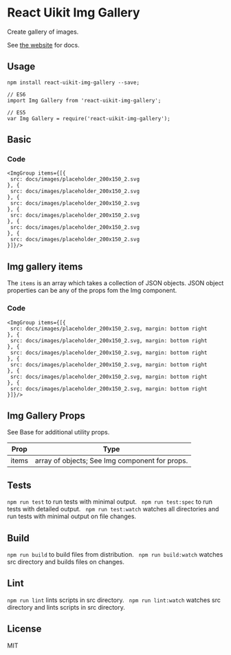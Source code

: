 # React Uikit Img Gallery

Create gallery of images.

See [the website](http://otissv.github.io/react-uikit-components) for docs.

## Usage

    npm install react-uikit-img-gallery --save;

    // ES6
    import Img Gallery from 'react-uikit-img-gallery';

    // ES5
    var Img Gallery = require('react-uikit-img-gallery');

## Basic



### Code

    <ImgGroup items={[{
     src: docs/images/placeholder_200x150_2.svg 
    }, {
     src: docs/images/placeholder_200x150_2.svg 
    }, {
     src: docs/images/placeholder_200x150_2.svg 
    }, {
     src: docs/images/placeholder_200x150_2.svg 
    }, {
     src: docs/images/placeholder_200x150_2.svg 
    }, {
     src: docs/images/placeholder_200x150_2.svg 
    }]}/>

## Img gallery items

<span>The `items` is an array which takes a collection of JSON objects. JSON object properties can be any of the props fom the Img component.</span>


### Code

    <ImgGroup items={[{
     src: docs/images/placeholder_200x150_2.svg, margin: bottom right 
    }, {
     src: docs/images/placeholder_200x150_2.svg, margin: bottom right 
    }, {
     src: docs/images/placeholder_200x150_2.svg, margin: bottom right 
    }, {
     src: docs/images/placeholder_200x150_2.svg, margin: bottom right 
    }, {
     src: docs/images/placeholder_200x150_2.svg, margin: bottom right 
    }, {
     src: docs/images/placeholder_200x150_2.svg, margin: bottom right 
    }]}/>

## Img Gallery Props

See Base for additional utility props.

<table class="uk-table">

<thead>

<tr>

<th>Prop</th>

<th>Type</th>

</tr>

</thead>

<tbody>

<tr>

<td colspan="1">items</td>

<td>array of objects; See Img component for props.</td>

</tr>

</tbody>

</table>

## Tests

`npm run test` to run tests with minimal output.  
`npm run test:spec` to run tests with detailed output.  
`npm run test:watch` watches all directories and run tests with minimal output on file changes.  

## Build
`npm run build` to build files from distribution.  
`npm run build:watch` watches src directory and builds files on changes.  

## Lint
`npm run lint` lints scripts in src directory.  
`npm run lint:watch` watches src directory and lints scripts in src directory.  

## License
MIT